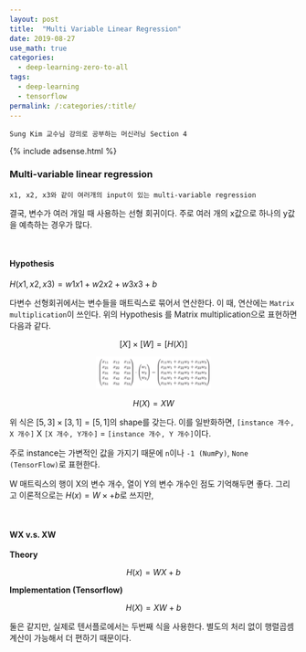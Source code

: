 ```yaml
---
layout: post
title:  "Multi Variable Linear Regression"
date: 2019-08-27
use_math: true
categories:
  - deep-learning-zero-to-all
tags:
  - deep-learning
  - tensorflow
permalink: /:categories/:title/
---
```

`Sung Kim 교수님 강의로 공부하는 머신러닝 Section 4`

{% include adsense.html %}

### Multi-variable linear regression
`x1, x2, x3와 같이 여러개의 input이 있는 multi-variable regression`

결국, 변수가 여러 개일 때 사용하는 선형 회귀이다. 주로 여러 개의 x값으로 하나의 y값을 예측하는 경우가 많다.

<br/>

#### Hypothesis
$H(x1,x2,x3)=w1x1+w2x2+w3x3+b$

다변수 선형회귀에서는 변수들을 매트릭스로 묶어서 연산한다. 이 때, 연산에는 `Matrix multiplication`이 쓰인다. 위의 Hypothesis 를 Matrix multiplication으로 표현하면 다음과 같다.

$$[X]\times[W] = [H(X)]$$

<!-- ![matrix mul](/assets/images/matrix%20mul.png){: width="30%" height="30%"} -->

<p align="center"><img src="/assets/images/matrix%20mul.png" height="40%" width="40%"></p>

$$H(X)=XW$$

위 식은 $[5, 3] \times [3, 1] = [5, 1]$의 shape를 갖는다. 이를 일반화하면, `[instance 개수, X 개수]` X `[X 개수, Y개수]` = `[instance 개수, Y 개수]`이다.

주로 instance는 가변적인 값을 가지기 때문에 `n`이나 `-1 (NumPy)`, `None (TensorFlow)`로 표현한다.

W 매트릭스의 행이 X의 변수 개수, 열이 Y의 변수 개수인 점도 기억해두면 좋다. 그리고 이론적으로는 $H(x)=W \times  +b$로 쓰지만,

<br/>

#### WX v.s. XW
**Theory**

$$H(x)=WX+b$$

**Implementation (Tensorflow)**

$$H(X)=XW+b$$

둘은 같지만, 실제로 텐서플로에서는 두번째 식을 사용한다. 별도의 처리 없이 행렬곱셈 계산이 가능해서 더 편하기 때문이다.
